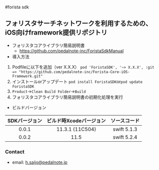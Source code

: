 #forista sdk

## フォリスタサーチネットワークを利用するための、iOS向けframework提供リポジトリ

- フォリスタコアライブラリ簡易説明書
  - https://github.com/pedalnote-inc/ForistaSdkManual
- 導入方法

1. Podfileに以下を追加（ver X.X.X）
`pod 'ForistaSDK', '~> X.X.X', :git => "https://github.com/pedalnote-inc/Forista-Core-iOS-Framework.git"`
2. インストールorアップデート
`pod install ForistaSDK`or`pod update ForistaSDK`
3. `Product`->`Clean Build Folder`->`Build`
4. フォリスタコアライブラリ簡易説明書の初期化処理を実行

- ビルドバージョン

| SDKバージョン | ビルド時Xcodeバージョン | ソースコード |
| :-----------: | :---------------------: | :----------: |
|     0.0.1     |     11.3.1 (11C504)     | swift 5.1.3  |
|     0.0.2     |          11.5           | swift 5.2.4  |


### Contact

- email: h.saijo@pedalnote.jp
